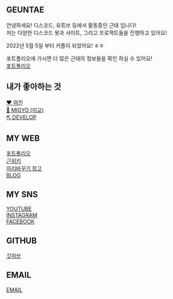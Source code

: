 ## GEUNTAE  

안녕하세요! 디스코드, 유튜브 등에서 활동중인 근태 입니다!   
저는 다양한 디스코드 봇과 사이트, 그리고 프로젝트들을 진행하고 있어요!  

2022년 5월 5일 부터 커플이 되었어요! ㅎㅎ

포트폴리오에 가시면 더 많은 근태의 정보들을 확인 하실 수 있어요!  
[포트폴리오](https://geuntae.kr)

## 내가 좋아하는 것  
[❤️ 여친]()  
[🎤 MIGYO (미교)](https://www.instagram.com/jjeon_migyo/)  
[⛏ DEVELOP]()  

## MY WEB  
[포트폴리오](https://geuntae.kr)  
[근위키](http://wiki.geuntae.kr)  
[자리바꾸기 창고](https://seat.geuntae.kr)  
[BLOG](https://blog.geuntae.kr)  

## MY SNS
[YOUTUBE](http://geuntae.kr/youtube)  
[INSTAGRAM](https://geuntae.kr/instagram)  
[FACEBOOK](https://geuntae.kr/facebook)  
  
## GITHUB  
[깃허브](https://github.com/geuntae021)  

## EMAIL  

[EMAIL](mailto:geuntae@geuntae.pw)  
